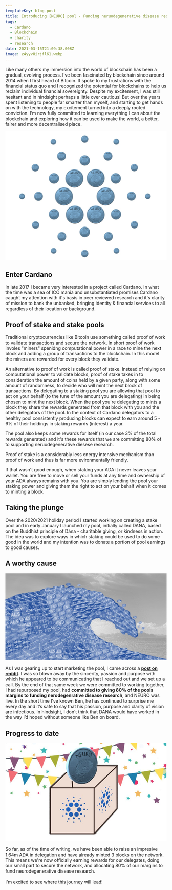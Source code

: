 ```yaml
---
templateKey: blog-post
title: Introducing [NEURO] pool - Funding neruodegenerative disease research
tags:
  - Cardano
  - Blockchain
  - charity
  - research
date: 2021-03-15T21:09:38.008Z
image: z4yyv8irjfl61.webp
---
```

Like many others my immersion into the world of blockchain has been a gradual, evolving process. I’ve been fascinated by blockchain since around 2014 when I first heard of Bitcoin. It spoke to my frustrations with the financial status quo and I recognized the potential for blockchains to help us reclaim individual financial sovereignty. Despite my excitement, I was still hesitant and in hindsight perhaps a little over cautious! But over the years spent listening to people far smarter than myself, and starting to get hands on with the technology, my excitement turned into a deeply rooted conviction. I’m now fully committed to learning everything I can about the blockchain and exploring how it can be used to make the world, a better, fairer and more decentralised place.

![](6749aca0-f4bc-467d-8b45-4f4c8899e709.jpg)

## Enter Cardano

In late 2017 I became very interested in a project called Cardano. In what the time was a sea of ICO mania and unsubstantiated promises Cardano caught my attention with it's basis in peer reviewed research and it's clarity of mission to bank the unbanked, bringing identity & financial services to all regardless of their location or background.

## Proof of stake and stake pools

Traditional cryptocurrencies like Bitcoin use something called proof of work to validate transactions and secure the network. In short proof of work involes "miners" spenidng computational power in a race to mine the next block and adding a group of transactions to the blockchain. In this model the miners are rewarded for every block they validate.

An alternative to proof of work is called proof of stake. Instead of relying on computational power to validate blocks, proof of stake takes in to consideration the amount of coins held by a given party, along with some amount of randomness, to decide who will mint the next block of transactions. By delegating to a staking pool you are allowing that pool to act on your behalf (to the tune of the amount you are delegating) in being chosen to mint the next block. When the pool you're delegating to mints a block they share the rewards generated from that block with you and the other delegators of the pool. In the context of Cardano delegators to a healthy pool consistently producing blocks can expect to earn around 5 - 6% of their holdings in staking rewards (interest) a year.

The pool also keeps some rewards for itself (in our case 3% of the total rewards generated) and it's these rewards that we are committing 80% of to supporting neruodegenerative diesese research.

Proof of stake is a considerably less energy intensive mechanism than proof of work and thus is far more evironmentally friendly.

If that wasn't good enough, when staking your ADA it never leaves your wallet. You are free to move or sell your funds at any time and ownership of your ADA always remains with you. You are simply lending the pool your staking power and giving them the right to act on your behalf when it comes to minting a block.

## Taking the plunge

Over the 2020/2021 holiday period I started working on creating a stake pool and in early January I launched my pool, initially called DANA, based on the Buddhist principle of Dāna - charitable giving, or kindness in action. The idea was to explore ways in which staking could be used to do some good in the world and my intention was to donate a portion of pool earnings to good causes.

## A worthy cause

![](f658f433-9bae-493e-a7e7-78e8ec21cb54.jpg)

As I was gearing up to start marketing the pool, I came across a **[post on reddit](https://www.reddit.com/r/cardano/comments/lqlcoy/how_cardano_could_help_cure_degenerative_brain/)**. I was so blown away by the sincerity, passion and purpose with which he appeared to be communicating that I reached out and we set up a call. By the end of that same week we were committed to working together, I had repurposed my pool, had **committed to giving 80% of the pools margins to funding nerodegenrative disease research**, and NEURO was live. In the short time I’ve known Ben, he has continued to surprise me every day and it’s safe to say that his passion, purpose and clarity of vision are infectious. In hindsight, I don’t think that DANA would have worked in the way I’d hoped without someone like Ben on board.

## Progress to date

![](cedbe305-8c13-4a04-b4f7-f3b40430dc61.jpg)

So far, as of the time of writing, we have been able to raise an impresive 1.64m ADA in delegation and have already minted 3 blocks on the network. This means we're now officially earning rewards for our delegates, doing our small part to secure the network, and allocating 80% of our margins to fund neurodegenerative disease research.\
\
I'm excited to see where this journey will lead!